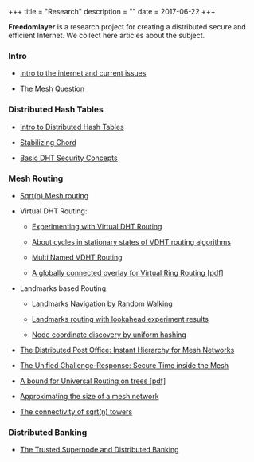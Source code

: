 +++
title = "Research"
description = ""
date = 2017-06-22
+++

**Freedomlayer** is a research project for creating a distributed secure and
efficient Internet. We collect here articles about the subject.

### Intro

-   [Intro to the internet and current issues](
    @/research/intro_internet/index.md)


-   [The Mesh Question](
    @/research/mesh_question/index.md)


### Distributed Hash Tables


-   [Intro to Distributed Hash Tables](
    @/research/dht_intro/index.md)

-   [Stabilizing Chord](
    @/research/chord_stabilize/index.md)

-   [Basic DHT Security Concepts](
    @/research/dht_basic_security/index.md)


### Mesh Routing

-   [Sqrt(n) Mesh routing](
    @/research/sqrt_n_routing/index.md)

-   Virtual DHT Routing:
    -   [Experimenting with Virtual DHT Routing](
        @/research/exp_virtual_dht_routing/index.md)

    -   [About cycles in stationary states of VDHT routing algorithms](
        @/research/vdht_cycles_rounds/index.md)

    -   [Multi Named VDHT Routing](
        @/research/multi_named_vdht_routing/index.md)

    -   [A globally connected overlay for Virtual Ring Routing [pdf]](
        /articles/chord_connected_routing.pdf)

-   Landmarks based Routing:
    -   [Landmarks Navigation by Random Walking](
        @/research/landmarks_navigation_rw/index.md)

    -   [Landmarks routing with lookahead experiment results](
        @/research/landmarks_lookahead/index.md)

    -   [Node coordinate discovery by uniform hashing](
        @/research/landmarks_discovery_hashing/index.md)

-   [The Distributed Post Office: Instant Hierarchy for Mesh Networks](
    @/research/dist_post_office/index.md)


-   [The Unified Challenge-Response: Secure Time inside the Mesh](
    @/research/unified_challenge_response/index.md)

-   [A bound for Universal Routing on trees [pdf]](
    /articles/bounds_universal_tree_routing.pdf)

-   [Approximating the size of a mesh network](
    @/research/approximate_net_size/index.md)

-   [The connectivity of sqrt(n) towers](
    @/research/connectivity_towers/index.md)



### Distributed Banking

-   [The Trusted Supernode and Distributed Banking](
    @/research/dist_bank/index.md)


